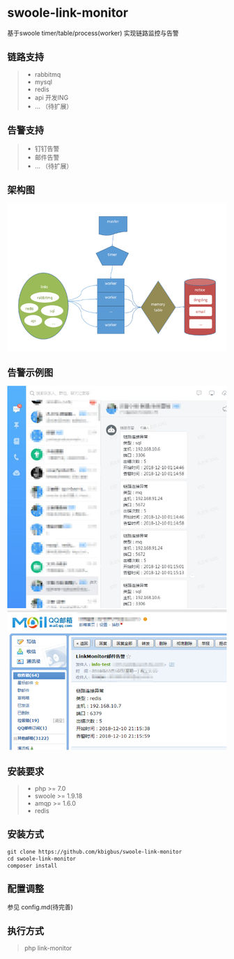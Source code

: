 # swoole-link-monitor

基于swoole timer/table/process(worker) 实现链路监控与告警

## 链路支持

> * rabbitmq
> * mysql  
> * redis  
> * api    开发ING
> * ... （待扩展）

## 告警支持

> * 钉钉告警
> * 邮件告警
> * ...  （待扩展）

## 架构图

![架构图](docs/images/architecture.png)

## 告警示例图

![钉钉告警](docs/images/dingding_notice.jpg)
![邮件告警](docs/images/email_notice.png)

## 安装要求

> * php >= 7.0
> * swoole >= 1.9.18
> * amqp >= 1.6.0
> * redis

## 安装方式
```
git clone https://github.com/kbigbus/swoole-link-monitor
cd swoole-link-monitor
composer install
```

## 配置调整

参见 config.md(待完善)

## 执行方式

> php link-monitor
